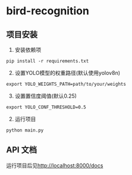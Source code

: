 # bird-recognition

## 项目安装

1. 安装依赖项

`pip install -r requirements.txt`

2. 设置YOLO模型的权重路径(默认使用yolov8n)

`export YOLO_WEIGHTS_PATH=path/to/your/weights`

3. 设置置信度阈值(默认0.25)

`export YOLO_CONF_THRESHOLD=0.5`

2. 运行项目

`python main.py`

## API 文档

运行项目后见<http://localhost:8000/docs>
